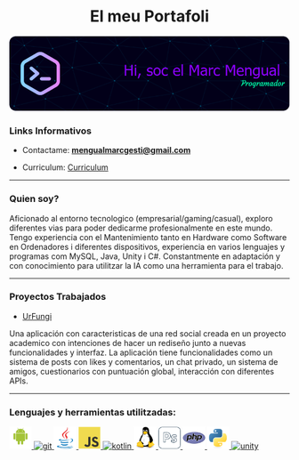 <h1 align="center">El meu Portafoli</h1>
<img src="github-header-image.png">

<h3>Links Informativos</h3>

- Contactame: **mengualmarcgesti@gmail.com**

- Curriculum: [Curriculum](https://drive.google.com/file/d/17cAyvmDolAMWCJCGojNiMb6TPnvxUhsI/view?usp=sharing)

<hr>

<h3>Quien soy?</h3>

Aficionado al entorno tecnologico (empresarial/gaming/casual), exploro diferentes vias para poder dedicarme profesionalmente en este mundo. Tengo experiencia con el Mantenimiento tanto en Hardware como Software en Ordenadores i diferentes dispositivos, experiencia en varios lenguajes y programas com MySQL, Java, Unity i C#. Constantmente en adaptación y con conocimiento para utilitzar la IA como una herramienta para el trabajo.

<hr>

<h3>Proyectos Trabajados</h3>

- [UrFungi](https://github.com/Voldwyce/Urfungi)

Una aplicación con caracteristicas de una red social creada en un proyecto academico con intenciones de hacer un rediseño junto a nuevas funcionalidades y interfaz. La aplicación tiene funcionalidades como un sistema de posts con likes y comentarios, un chat privado, un sistema de amigos, cuestionarios con puntuación global, interacción con diferentes APIs.

<hr>

<h3 align="left">Lenguajes y herramientas utilitzadas:</h3>
<p align="left"> <a href="https://developer.android.com" target="_blank" rel="noreferrer"> <img src="https://raw.githubusercontent.com/devicons/devicon/master/icons/android/android-original-wordmark.svg" alt="android" width="40" height="40"/> </a> <a href="https://git-scm.com/" target="_blank" rel="noreferrer"> <img src="https://www.vectorlogo.zone/logos/git-scm/git-scm-icon.svg" alt="git" width="40" height="40"/> </a> <a href="https://www.java.com" target="_blank" rel="noreferrer"> <img src="https://raw.githubusercontent.com/devicons/devicon/master/icons/java/java-original.svg" alt="java" width="40" height="40"/> </a> <a href="https://developer.mozilla.org/en-US/docs/Web/JavaScript" target="_blank" rel="noreferrer"> <img src="https://raw.githubusercontent.com/devicons/devicon/master/icons/javascript/javascript-original.svg" alt="javascript" width="40" height="40"/> </a> <a href="https://kotlinlang.org" target="_blank" rel="noreferrer"> <img src="https://www.vectorlogo.zone/logos/kotlinlang/kotlinlang-icon.svg" alt="kotlin" width="40" height="40"/> </a> <a href="https://www.linux.org/" target="_blank" rel="noreferrer"> <img src="https://raw.githubusercontent.com/devicons/devicon/master/icons/linux/linux-original.svg" alt="linux" width="40" height="40"/> </a> <a href="https://www.photoshop.com/en" target="_blank" rel="noreferrer"> <img src="https://raw.githubusercontent.com/devicons/devicon/master/icons/photoshop/photoshop-line.svg" alt="photoshop" width="40" height="40"/> </a> <a href="https://www.php.net" target="_blank" rel="noreferrer"> <img src="https://raw.githubusercontent.com/devicons/devicon/master/icons/php/php-original.svg" alt="php" width="40" height="40"/> </a> <a href="https://www.python.org" target="_blank" rel="noreferrer"> <img src="https://raw.githubusercontent.com/devicons/devicon/master/icons/python/python-original.svg" alt="python" width="40" height="40"/> </a> <a href="https://unity.com/" target="_blank" rel="noreferrer"> <img src="https://www.vectorlogo.zone/logos/unity3d/unity3d-icon.svg" alt="unity" width="40" height="40"/> </a> </p>
